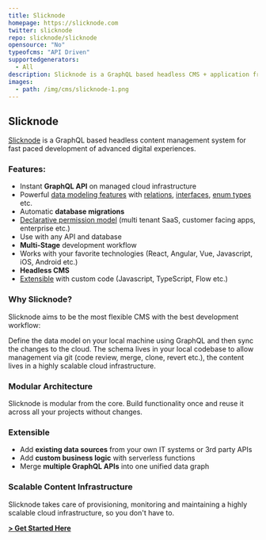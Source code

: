 ```yaml
---
title: Slicknode
homepage: https://slicknode.com
twitter: slicknode
repo: slicknode/slicknode
opensource: "No"
typeofcms: "API Driven"
supportedgenerators:
  - All
description: Slicknode is a GraphQL based headless CMS + application framework for advanced digital experiences
images:
  - path: /img/cms/slicknode-1.png
---
```


## Slicknode

[Slicknode](https://slicknode.com) is a GraphQL based headless content management system for fast paced development of advanced digital experiences.

### Features:

- Instant **GraphQL API** on managed cloud infrastructure
- Powerful [data modeling features](https://slicknode.com/docs/data-modeling/introduction/) with
  [relations](https://slicknode.com/docs/data-modeling/relations/),
  [interfaces](https://slicknode.com/docs/data-modeling/interfaces/introduction/),
  [enum types](https://slicknode.com/docs/data-modeling/enum-types/) etc.
- Automatic **database migrations**
- [Declarative permission model](https://slicknode.com/docs/auth/authorization/) (multi tenant SaaS, customer facing apps, enterprise etc.)
- Use with any API and database
- **Multi-Stage** development workflow
- Works with your favorite technologies (React, Angular, Vue, Javascript, iOS, Android etc.)
- **Headless CMS**
- [Extensible](https://slicknode.com/docs/extensions/) with custom code (Javascript, TypeScript, Flow etc.)

### Why Slicknode?

Slicknode aims to be the most flexible CMS with the best development workflow:

Define the data model on your local machine using GraphQL and then sync the changes to the cloud.
The schema lives in your local codebase to allow management via git (code review, merge, clone, revert etc.),
the content lives in a highly scalable cloud infrastructure.

### Modular Architecture

Slicknode is modular from the core. Build functionality once and reuse it across all your projects without
changes.

### Extensible

- Add **existing data sources** from your own IT systems or 3rd party APIs
- Add **custom business logic** with serverless functions
- Merge **multiple GraphQL APIs** into one unified data graph

### Scalable Content Infrastructure

Slicknode takes care of provisioning, monitoring and maintaining a highly scalable cloud infrastructure,
so you don't have to.

**[> Get Started Here](https://slicknode.com/docs/quickstart/)**
